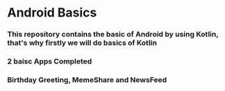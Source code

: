 # Android Basics

### This repository contains the basic of Android by using Kotlin, that's why firstly we will do basics of Kotlin

### 2 baisc Apps Completed

### Birthday Greeting, MemeShare and NewsFeed 
